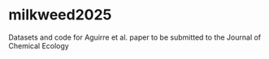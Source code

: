 # milkweed2025
Datasets and code for Aguirre et al. paper to be submitted to the Journal of Chemical Ecology
